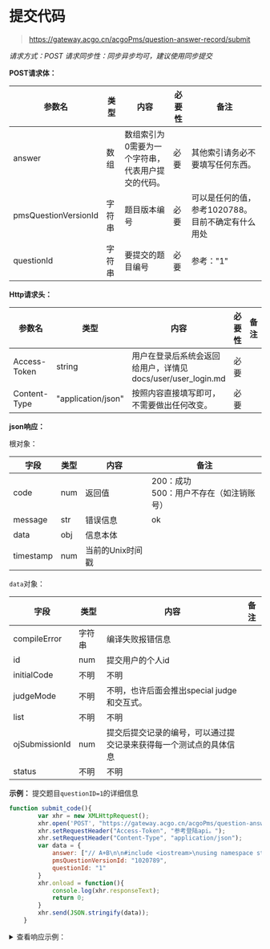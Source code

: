 # 提交代码

> https://gateway.acgo.cn/acgoPms/question-answer-record/submit

*请求方式：POST*
*请求同步性：同步异步均可，建议使用同步提交*

**POST请求体：**

| 参数名 | 类型 | 内容        | 必要性 | 备注                                 |
| ------ | ---- | ----------- | ------ | -----------------------------------|
| answer    | 数组  | 数组索引为0需要为一个字符串，代表用户提交的代码。 | 必要   |               其他索引请务必不要填写任何东西。                      |
| pmsQuestionVersionId    | 字符串  | 题目版本编号 | 必要   |               可以是任何的值，参考1020788。目前不确定有什么用处                      |
| questionId    | 字符串  | 要提交的题目编号 | 必要   |               参考："1"                      |

**Http请求头：**

| 参数名 | 类型 | 内容        | 必要性 | 备注                                 |
| ------ | ---- | ----------- | ------ | -----------------------------------|
| Access-Token    | string  | 用户在登录后系统会返回给用户，详情见docs/user/user_login.md | 必要   |                                     |
| Content-Type    | "application/json"  | 按照内容直接填写即可，不需要做出任何改变。 | 必要   |                                     |

**json响应：**

根对象：

| 字段      | 类型 | 内容     | 备注                                                          |
| --------- | ---- | -------- | ------------------------------------------------------------ |
| code      | num  | 返回值   | 200：成功<br />500：用户不存在（如注销账号）                      |
| message   | str  | 错误信息 | ok                                                 |
| data      |  obj  | 信息本体 |                                                              |
| timestamp | num | 当前的Unix时间戳 |                                                        |

`data`对象：

| 字段             | 类型 | 内容              | 备注                                                         |
| ---------------- | ---- | ---------------- | ------------------------------------------------------------ |
| compileError              | 字符串  | 编译失败报错信息              |                                                              |
| id              | num  | 提交用户的个人id              |                                                              |
| initialCode              | 不明  | 不明              |                                                              |
| judgeMode              | 不明  | 不明，也许后面会推出special judge和交互式。              |                                                              |
| list              | 不明  | 不明              |                                                              |
| ojSubmissionId              | num  | 提交后提交记录的编号，可以通过提交记录来获得每一个测试点的具体信息              |                                                              |
| status              | 不明  | 不明              |                                                              |


**示例：**
提交题目`questionID=1`的详细信息
```javascript
function submit_code(){
        var xhr = new XMLHttpRequest();
        xhr.open('POST', "https://gateway.acgo.cn/acgoPms/question-answer-record/submit", false);
        xhr.setRequestHeader("Access-Token", "参考登陆api。");
        xhr.setRequestHeader("Content-Type", "application/json");
        var data = {
            answer: ["// A+B\n\n#include <iostream>\nusing namespace std;\n\nint main(){\n    int a, b;\n    cin >> a >> b;\n    long sum = a+b;\n    cout << sum << endl;\n    return 0;\n}"],
            pmsQuestionVersionId: "1020789",
            questionId: "1"
        }
        xhr.onload = function(){
            console.log(xhr.responseText);
            return 0;
        }
        xhr.send(JSON.stringify(data));
    }
```

<details>
<summary>查看响应示例：</summary>
  
```json
{
    "code": 200,
    "message": "ok",
    "data": {
        "id": 486146,
        "initialCode": null,
        "list": null,
        "compileError": null,
        "judgeMode": null,
        "status": null,
        "ojSubmissionId": "4956368131556638818"
    },
    "timestamp": 1706372165
}
```

</details>
